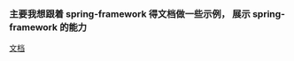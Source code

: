 ### 主要我想跟着 spring-framework 得文档做一些示例， 展示 spring-framework 的能力

[文档](https://docs.spring.io/spring-framework/docs/current/reference/html/index.html)